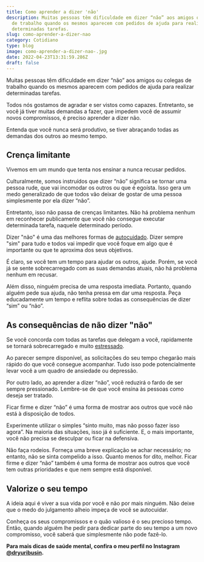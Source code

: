 ```yaml
---
title: Como aprender a dizer 'não'
description: Muitas pessoas têm dificuldade em dizer “não” aos amigos ou colegas
  de trabalho quando os mesmos aparecem com pedidos de ajuda para realizar
  determinadas tarefas.
slug: como-aprender-a-dizer-nao
category: Cotidiano
type: blog
image: como-aprender-a-dizer-nao-.jpg
date: 2022-04-23T13:31:59.286Z
draft: false
---
```


Muitas pessoas têm dificuldade em dizer “não” aos amigos ou colegas de trabalho quando os mesmos aparecem com pedidos de ajuda para realizar determinadas tarefas.

Todos nós gostamos de agradar e ser vistos como capazes. Entretanto, se você já tiver muitas demandas a fazer, que impedem você de assumir novos compromissos, é preciso aprender a dizer não.

Entenda que você nunca será produtivo, se tiver abraçando todas as demandas dos outros ao mesmo tempo.

## Crença limitante

Vivemos em um mundo que tenta nos ensinar a nunca recusar pedidos.

Culturalmente, somos instruídos que dizer “não” significa se tornar uma pessoa rude, que vai incomodar os outros ou que é egoísta. Isso gera um medo generalizado de que todos vão deixar de gostar de uma pessoa simplesmente por ela dizer “não”.

Entretanto, isso não passa de crenças limitantes. Não há problema nenhum em reconhecer publicamente que você não consegue executar determinada tarefa, naquele determinado período.

Dizer "não" é uma das melhores formas de [autocuidado](https://yuribusin.com.br/investir-saude-mental/). Dizer sempre "sim" para tudo e todos vai impedir que você foque em algo que é importante ou que te aproxima dos seus objetivos.

É claro, se você tem um tempo para ajudar os outros, ajude. Porém, se você já se sente sobrecarregado com as suas demandas atuais, não há problema nenhum em recusar.

Além disso, ninguém precisa de uma resposta imediata. Portanto, quando alguém pede sua ajuda, não tenha pressa em dar uma resposta. Peça educadamente um tempo e reflita sobre todas as consequências de dizer “sim” ou “não”.

## As consequências de não dizer "não"

Se você concorda com todas as tarefas que delegam a você, rapidamente se tornará sobrecarregado e muito [estressado](https://yuribusin.com.br/5-maneiras-de-se-controlar-o-estresse/).

Ao parecer sempre disponível, as solicitações do seu tempo chegarão mais rápido do que você consegue acompanhar. Tudo isso pode potencialmente levar você a um quadro de ansiedade ou depressão.

Por outro lado, ao aprender a dizer “não”, você reduzirá o fardo de ser sempre pressionado. Lembre-se de que você ensina às pessoas como deseja ser tratado.

Ficar firme e dizer “não” é uma forma de mostrar aos outros que você não está à disposição de todos.

Experimente utilizar o simples “sinto muito, mas não posso fazer isso agora”. Na maioria das situações, isso já é suficiente. E, o mais importante, você não precisa se desculpar ou ficar na defensiva.

Não faça rodeios. Forneça uma breve explicação se achar necessário; no entanto, não se sinta compelido a isso. Quanto menos for dito, melhor. Ficar firme e dizer “não” também é uma forma de mostrar aos outros que você tem outras prioridades e que nem sempre está disponível.

## Valorize o seu tempo

A ideia aqui é viver a sua vida por você e não por mais ninguém. Não deixe que o medo do julgamento alheio impeça de você se autocuidar.

Conheça os seus compromissos e o quão valioso é o seu precioso tempo. Então, quando alguém lhe pedir para dedicar parte do seu tempo a um novo compromisso, você saberá que simplesmente não pode fazê-lo.

**Para mais dicas de saúde mental, confira o meu perfil no Instagram [@dryuribusin](https://www.instagram.com/dryuribusin/).**
